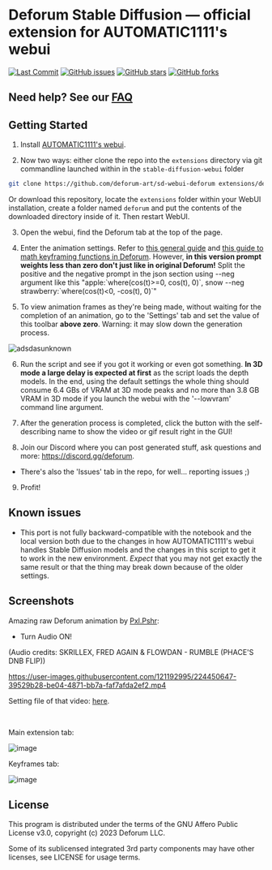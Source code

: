 
# Deforum Stable Diffusion — official extension for AUTOMATIC1111's webui

<p align="left">
    <a href="https://github.com/deforum-art/sd-webui-deforum/commits"><img alt="Last Commit" src="https://img.shields.io/github/last-commit/deforum-art/deforum-for-automatic1111-webui"></a>
    <a href="https://github.com/deforum-art/sd-webui-deforum/issues"><img alt="GitHub issues" src="https://img.shields.io/github/issues/deforum-art/deforum-for-automatic1111-webui"></a>
    <a href="https://github.com/deforum-art/sd-webui-deforum/stargazers"><img alt="GitHub stars" src="https://img.shields.io/github/stars/deforum-art/deforum-for-automatic1111-webui"></a>
    <a href="https://github.com/deforum-art/sd-webui-deforum/network"><img alt="GitHub forks" src="https://img.shields.io/github/forks/deforum-art/deforum-for-automatic1111-webui"></a>
    </a>
</p>

## Need help? See our [FAQ](https://github.com/deforum-art/sd-webui-deforum/wiki/FAQ-&-Troubleshooting)

## Getting Started

1. Install [AUTOMATIC1111's webui](https://github.com/AUTOMATIC1111/stable-diffusion-webui/).

2. Now two ways: either clone the repo into the `extensions` directory via git commandline launched within in the `stable-diffusion-webui` folder

```sh
git clone https://github.com/deforum-art/sd-webui-deforum extensions/deforum
```

Or download this repository, locate the `extensions` folder within your WebUI installation, create a folder named `deforum` and put the contents of the downloaded directory inside of it. Then restart WebUI.

3. Open the webui, find the Deforum tab at the top of the page.

4. Enter the animation settings. Refer to [this general guide](https://docs.google.com/document/d/1pEobUknMFMkn8F5TMsv8qRzamXX_75BShMMXV8IFslI/edit) and [this guide to math keyframing functions in Deforum](https://docs.google.com/document/d/1pfW1PwbDIuW0cv-dnuyYj1UzPqe23BlSLTJsqazffXM/edit?usp=sharing). However, **in this version prompt weights less than zero don't just like in original Deforum!** Split the positive and the negative prompt in the json section using --neg argument like this "apple:\`where(cos(t)>=0, cos(t), 0)\`, snow --neg strawberry:\`where(cos(t)<0, -cos(t), 0)\`"

5. To view animation frames as they're being made, without waiting for the completion of an animation, go to the 'Settings' tab and set the value of this toolbar **above zero**. Warning: it may slow down the generation process.

![adsdasunknown](https://user-images.githubusercontent.com/14872007/196064311-1b79866a-e55b-438a-84a7-004ff30829ad.png)


6. Run the script and see if you got it working or even got something. **In 3D mode a large delay is expected at first** as the script loads the depth models. In the end, using the default settings the whole thing should consume 6.4 GBs of VRAM at 3D mode peaks and no more than 3.8 GB VRAM in 3D mode if you launch the webui with the '--lowvram' command line argument.

7. After the generation process is completed, click the button with the self-describing name to show the video or gif result right in the GUI!

8. Join our Discord where you can post generated stuff, ask questions and more: https://discord.gg/deforum. <br>
* There's also the 'Issues' tab in the repo, for well... reporting issues ;) 

9. Profit!

## Known issues

* This port is not fully backward-compatible with the notebook and the local version both due to the changes in how AUTOMATIC1111's webui handles Stable Diffusion models and the changes in this script to get it to work in the new environment. *Expect* that you may not get exactly the same result or that the thing may break down because of the older settings.

## Screenshots

Amazing raw Deforum animation by [Pxl.Pshr](https://www.instagram.com/pxl.pshr):
* Turn Audio ON!

(Audio credits: SKRILLEX, FRED AGAIN & FLOWDAN - RUMBLE (PHACE'S DNB FLIP))

https://user-images.githubusercontent.com/121192995/224450647-39529b28-be04-4871-bb7a-faf7afda2ef2.mp4

Setting file of that video: [here](https://github.com/deforum-art/sd-webui-deforum/files/11353167/PxlPshrWinningAnimationSettings.txt).

<br>

Main extension tab:

![image](https://user-images.githubusercontent.com/121192995/226101131-43bf594a-3152-45dd-a5d1-2538d0bc221d.png)

Keyframes tab:

![image](https://user-images.githubusercontent.com/121192995/226101140-bfe6cce7-9b78-4a1d-be9a-43e1fc78239e.png)

## License

This program is distributed under the terms of the GNU Affero Public License v3.0, copyright (c) 2023 Deforum LLC.

Some of its sublicensed integrated 3rd party components may have other licenses, see LICENSE for usage terms.
